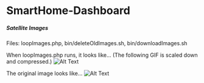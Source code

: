 # SmartHome-Dashboard

##### Satellite Images
Files: loopImages.php, bin/deleteOldImages.sh, bin/downloadImages.sh

When loopImages.php runs, it looks like... (The following GIF is scaled down and compressed.)
![Alt Text](https://github.com/V0lD/SmartHome-Dashboard/raw/master/images/Australia.gif)

The original image looks like...
![Alt Text](https://github.com/V0lD/SmartHome-Dashboard/raw/master/images/australia_true_color_20160827183000.jpg)
